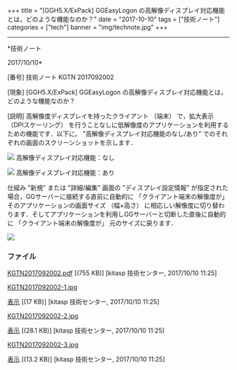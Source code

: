 ﻿+++
title = "[GGH5.X/ExPack] GGEasyLogon の高解像ディスプレイ対応機能とは，どのような機能なのか？"
date = "2017-10-10"
tags = ["技術ノート"]
categories = ["tech"]
banner = "img/technote.jpg"
+++

-----------------------------------------------------------------------------------------------------------------------------

*技術ノート

2017/10/10*


[番号]
技術ノート KGTN 2017092002

[現象]
[GGH5.X/ExPack] GGEasyLogon
の高解像ディスプレイ対応機能とは，どのような機能なのか？

[説明]
高解像度ディスプレイを持ったクライアント （端末） で，拡大表示
（DPIスケーリング）
を行うことなしに低解像度のアプリケーションを利用するための機能です．以下に，
"高解像ディスプレイ対応機能のなし/あり"
でのそれぞれの画面のスクリーンショットを示します．

![](http://techreport.kitasp.net/attachments/download/3836/KGTN2017092002-1.jpg)
高解像ディスプレイ対応機能：なし

![](http://techreport.kitasp.net/attachments/download/3837/KGTN2017092002-2.jpg)
高解像ディスプレイ対応機能：あり

仕組み
"新規" または "詳細/編集" 画面の "ディスプレイ設定情報"
が指定された場合，GGサーバーに接続する直前に自動的に
「クライアント端末の解像度が」 そのアプリケーションの画面サイズ
（幅×高さ）
に相応しい解像度に切り替わります．そしてアプリケーションを利用しGGサーバーと切断した直後に自動的に
「クライアント端末の解像度が」 元のサイズに戻ります．

![](http://techreport.kitasp.net/attachments/download/3838/KGTN2017092002-3.jpg)


### ファイル

 
 


[KGTN2017092002.pdf](http://techreport.kitasp.net/attachments/download/3835/KGTN2017092002.pdf)
 [(755 KB)] [kitasp 技術センター, 2017/10/10
11:25]

[KGTN2017092002-1.jpg](http://techreport.kitasp.net/attachments/download/3836/KGTN2017092002-1.jpg)

[表示](http://techreport.kitasp.net/attachments/3836/KGTN2017092002-1.jpg "表示")
 [(17 KB)] [kitasp 技術センター, 2017/10/10
11:25]

[KGTN2017092002-2.jpg](http://techreport.kitasp.net/attachments/download/3837/KGTN2017092002-2.jpg)

[表示](http://techreport.kitasp.net/attachments/3837/KGTN2017092002-2.jpg "表示")
 [(28.1 KB)] [kitasp 技術センター, 2017/10/10
11:25]

[KGTN2017092002-3.jpg](http://techreport.kitasp.net/attachments/download/3838/KGTN2017092002-3.jpg)

[表示](http://techreport.kitasp.net/attachments/3838/KGTN2017092002-3.jpg "表示")
 [(13.2 KB)] [kitasp 技術センター, 2017/10/10
11:25]


 


 

